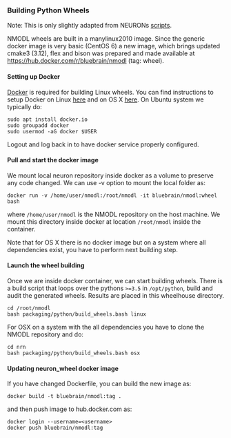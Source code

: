 
### Building Python Wheels

Note: This is only slightly adapted from NEURONs [scripts](https://github.com/neuronsimulator/nrn/tree/master/packaging/python).

NMODL wheels are built in a manylinux2010 image. Since the generic docker image is very basic (CentOS 6) a new image, which brings updated cmake3 (3.12), flex and bison was prepared and made available at https://hub.docker.com/r/bluebrain/nmodl (tag: wheel).

#### Setting up Docker

[Docker](https://en.wikipedia.org/wiki/Docker_(software)) is required for building Linux wheels. You can find instructions to setup Docker on Linux [here](https://docs.docker.com/engine/install/ubuntu/) and on OS X [here](https://docs.docker.com/docker-for-mac/install/). On Ubuntu system we typically do:

```
sudo apt install docker.io
sudo groupadd docker
sudo usermod -aG docker $USER
```

Logout and log back in to have docker service properly configured.

#### Pull and start the docker image

We mount local neuron repository inside docker as a volume to preserve any code changed. We can use -v option to mount the local folder as:

```
docker run -v /home/user/nmodl:/root/nmodl -it bluebrain/nmodl:wheel bash
```

where `/home/user/nmodl` is the NMODL repository on the host machine. We mount this directory inside docker at location `/root/nmodl` inside the container.

Note that for OS X there is no docker image but on a system where all dependencies exist, you have to perform next building step.

#### Launch the wheel building
Once we are inside docker container, we can start building wheels. There is a build script that loops over the pythons `>=3.5` in `/opt/python`, build and audit the generated wheels. Results are placed in this wheelhouse directory.

```
cd /root/nmodl
bash packaging/python/build_wheels.bash linux
```

For OSX on a system with the all dependencies you have to clone the NMODL repository and do:

```
cd nrn
bash packaging/python/build_wheels.bash osx
```

#### Updating neuron_wheel docker image

If you have changed Dockerfile, you can build the new image as:

```
docker build -t bluebrain/nmodl:tag .
```

and then push image to hub.docker.com as:

```
docker login --username=<username>
docker push bluebrain/nmodl:tag 
```
